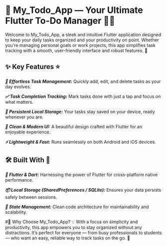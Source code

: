 # 📝 My_Todo_App — Your Ultimate Flutter To-Do Manager 📱✨
Welcome to My_Todo_App, a sleek and intuitive Flutter application designed to keep your daily tasks organized and your productivity on point. Whether you're managing personal goals or work projects, this app simplifies task tracking with a smooth, user-friendly interface and robust features. 🚀

## ✨ Key Features ⭐
***📝 Effortless Task Management:*** Quickly add, edit, and delete tasks as your day evolves.

***✅ Task Completion Tracking:*** Mark tasks done with just a tap and focus on what matters.

***💾 Persistent Local Storage:*** Your tasks stay saved on your device, ready whenever you are.

***🎨 Clean & Modern UI:*** A beautiful design crafted with Flutter for an enjoyable experience.

***⚡ Lightweight & Fast:*** Runs seamlessly on both Android and iOS devices.

## 🛠️ Built With 🔧
***🦋 Flutter & Dart:*** Harnessing the power of Flutter for cross-platform native performance.

***📦 Local Storage (SharedPreferences / SQLite):*** Ensures your data persists safely between sessions.

***🧩 State Management:*** Clean code architecture for maintainability and scalability.



#🌟 Why Choose My_Todo_App? 💡
With a focus on simplicity and productivity, this app empowers you to stay organized without any distractions. It’s perfect for everyone — from busy professionals to students — who want an easy, reliable way to track tasks on the go. 🎯
